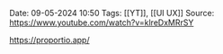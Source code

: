 Date: 09-05-2024 10:50
Tags: [[YT]], [[UI UX]]
Source: https://www.youtube.com/watch?v=klreDxMRrSY


https://proportio.app/
